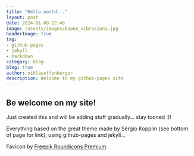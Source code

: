 ```yaml
---
title: "Hello world..."
layout: post
date: 2024-01-08 22:48
image: /assets/images/buone_vibrazioni.jpg
headerImage: true
tag:
- github-pages
- jekyll
- markdown
category: blog
blog: true
author: niklaseffenberger
description: Welcome to my github-pages site
---
```


## Be welcome on my site!

Just created this and will be adding stuff gradually... stay tooned :)!

Everything based on the great theme made by Sérgio Kopplin (see bottom of page for link), using github-pages and jekyll...

Favicon by <a href="https://de.freepik.com/icon/wassermann_14074532#fromView=search&page=1&position=65&uuid=37708b8f-1f01-45fa-8249-cbe027e3bda6">Freepik Roundicons Premium</a>.
